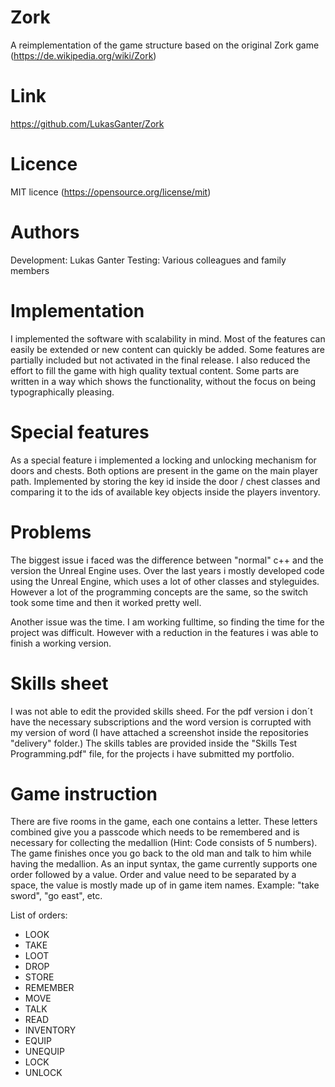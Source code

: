 # Zork
A reimplementation of the game structure based on the original Zork game (https://de.wikipedia.org/wiki/Zork)

# Link
https://github.com/LukasGanter/Zork

# Licence
MIT licence (https://opensource.org/license/mit)

# Authors
Development: 	Lukas Ganter
Testing: 		Various colleagues and family members

# Implementation
I implemented the software with scalability in mind. Most of the features can easily be extended or new content can quickly be added.
Some features are partially included but not activated in the final release. I also reduced the effort to fill the game with high quality textual content. Some parts are written in a way which shows the functionality, without the focus on being typographically pleasing.

# Special features
As a special feature i implemented a locking and unlocking mechanism for doors and chests. Both options are present in the game on the main player path.
Implemented by storing the key id inside the door / chest classes and comparing it to the ids of available key objects inside the players inventory.

# Problems
The biggest issue i faced was the difference between "normal" c++ and the version the Unreal Engine uses. 
Over the last years i mostly developed code using the Unreal Engine, which uses a lot of other classes and styleguides.
However a lot of the programming concepts are the same, so the switch took some time and then it worked pretty well.

Another issue was the time. I am working fulltime, so finding the time for the project was difficult. 
However with a reduction in the features i was able to finish a working version.

# Skills sheet
I was not able to edit the provided skills sheed. For the pdf version i don´t have the necessary subscriptions
and the word version is corrupted with my version of word (I have attached a screenshot inside the repositories "delivery" folder.)
The skills tables are provided inside the "Skills Test Programming.pdf" file, for the projects i have submitted my portfolio.

# Game instruction
There are five rooms in the game, each one contains a letter. These letters combined give you a passcode which needs to be remembered and is necessary for collecting the medallion (Hint: Code consists of 5 numbers). 
The game finishes once you go back to the old man and talk to him while having the medallion.
As an input syntax, the game currently supports one order followed by a value. Order and value need to be separated by a space, the value is mostly made up of in game item names.
Example: "take sword", "go east", etc.

List of orders:
- LOOK
- TAKE
- LOOT
- DROP
- STORE
- REMEMBER
- MOVE
- TALK
- READ
- INVENTORY
- EQUIP
- UNEQUIP
- LOCK
- UNLOCK

